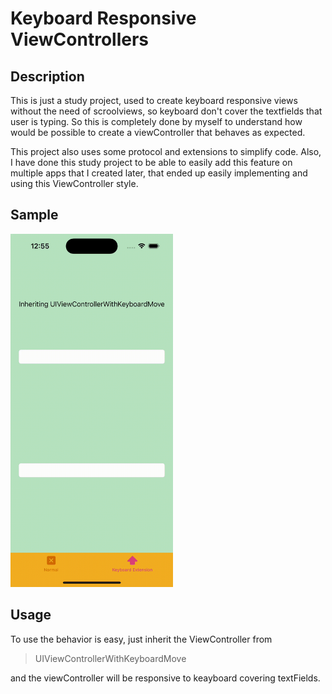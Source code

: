 # Keyboard Responsive ViewControllers

## Description
This is just a study project, used to create keyboard responsive views without the need of scroolviews, so keyboard don't cover the textfields that user is typing.
So this is completely done by myself to understand how would be possible to create a viewController that behaves as expected.

This project also uses some protocol and extensions to simplify code.
Also, I have done this study project to be able to easily add this feature on multiple apps that I created later, that ended up easily implementing and using this ViewController style.

## Sample
<img width=260px src="https://github.com/Bressam/keyboard-responsive-views/blob/master/Sample/keyboard_move_view.gif">

## Usage
To use the behavior is easy, just inherit the ViewController from 
> UIViewControllerWithKeyboardMove

and the viewController will be responsive to keayboard covering textFields.
